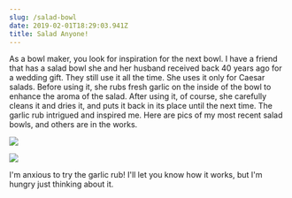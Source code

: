 ```yaml
---
slug: /salad-bowl
date: 2019-02-01T18:29:03.941Z
title: Salad Anyone!
---
```

As a bowl maker, you look for inspiration for the next bowl.  I have a friend that has a salad bowl she and her husband received back 40 years ago for a wedding gift.  They still use it all the time.  She uses it only for Caesar salads.  Before using it, she rubs fresh garlic on the inside of the bowl to enhance the aroma of the salad.  After using it, of course, she carefully cleans it and dries it, and puts it back in its place until the next time.  The garlic rub intrigued and inspired me.  Here are pics of my most recent salad bowls, and others are in the works.

![](https://res.cloudinary.com/dy6lb8vna/image/upload/v1548276582/GB%20Bowlworks%20Gallery/IMG_2782a.jpg)

![](https://res.cloudinary.com/dy6lb8vna/image/upload/v1548276581/GB%20Bowlworks%20Gallery/DSC_3192a.jpg)

I'm anxious to try the garlic rub!  I'll let you know how it works, but I'm hungry just thinking about it.
